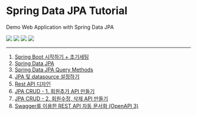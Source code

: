 
# Spring Data JPA Tutorial

Demo Web Application with Spring Data JPA

<img src="https://img.shields.io/static/v1?label=Java&message=1.8.0_282&color=007396&logo=java">

<img src="https://img.shields.io/static/v1?label=Spring%20Boot&message=2.5.6&color=6DB33F&logo=springboot&logoColor=fff">

<img src="https://img.shields.io/static/v1?label=Apache%20Maven&message=3.6.3&color=C71A36&logo=ApacheMaven">

<img src="https://img.shields.io/static/v1?label=MariaDB&message=10.5.5&color=003545&logo=MariaDB">

***

1. [Spring Boot 시작하기 + 초기세팅](https://blog.jiniworld.me/125)
1. [Spring Data JPA](https://blog.jiniworld.me/127)
1. [Spring Data JPA Query Methods](https://blog.jiniworld.me/128)
1. [JPA 및 datasource 설정하기](https://blog.jiniworld.me/129)
1. [Rest API 디자인](https://blog.jiniworld.me/132)
1. [JPA CRUD - 1. 회원추가 API 만들기](https://blog.jiniworld.me/138)
1. [JPA CRUD - 2. 회원수정, 삭제 API 만들기](https://blog.jiniworld.me/139)
1. [Swagger를 이용한 REST API 자동 문서화 (OpenAPI 3)](https://blog.jiniworld.me/145)
